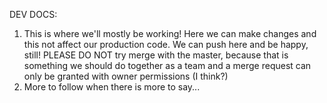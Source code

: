 DEV DOCS:

1) This is where we'll mostly be working! Here we can make changes and this not affect our production code. We can push here and be happy, still! PLEASE DO NOT try merge with the 
master, because that is something we should do together as a team and a merge request can only be granted with owner permissions (I think?)
2) More to follow when there is more to say...